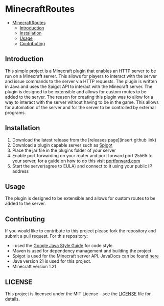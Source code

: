 # MinecraftRoutes

- [MinecraftRoutes](#minecraftroutes)
    - [Introduction](#introduction)
    - [Installation](#installation)
    - [Usage](#usage)
    - [Contributing](#contributing)

## Introduction
This simple project is a Minecraft plugin that enables an HTTP server to be run on a Minecraft server. This allows for players to interact with the server and issue 
commands to the server via HTTP requests. The plugin is written in Java and uses the Spigot API to interact with the Minecraft server. The plugin is designed to be
extensible and allows for custom routes to be added to the server. The reason for creating this plugin was to allow for a way to interact with the server without
having to be in the game. This allows for automation of the server and for the server to be controlled by external programs.

## Installation
1. Download the latest release from the [releases page](insert github link)
2. Download a plugin capable server such as [Spigot](https://getbukkit.org/download/spigot)
3. Place the jar file in the plugins folder of your server
4. Enable port forwarding on your router and port forward port 25565 to your server, for a guide on how to do this visit [portforward.com](https://portforward.com/)
5. Start the server(agree to EULA) and connect to it using your public IP address

## Usage
The plugin is designed to be extensible and allows for custom routes to be added to the server.

## Contributing
If you would like to contribute to this project please fork the repository and submit a pull request. For this repository:
- I used the [Google Java Style Guide](https://google.github.io/styleguide/javaguide.html) for code style.
- Maven is used for dependency management and building the project.
- Spigot is used for the Minecraft server API. JavaDocs can be found [here](https://hub.spigotmc.org/javadocs/spigot/overview-summary.html)
- Java version 21 is used for this project.
- Minecraft version 1.21

## LICENSE
This project is licensed under the MIT License - see the [LICENSE](LICENSE) file for details.